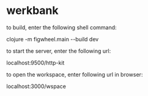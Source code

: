 # werkbank

to build, enter the following shell command:

clojure -m figwheel.main --build dev

to start the server, enter the following url:

localhost:9500/http-kit

to open the workspace, enter following url in browser:

localhost:3000/wspace
